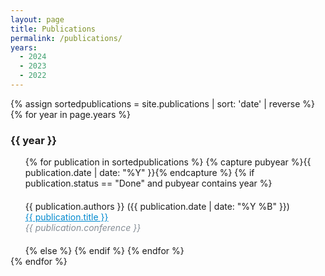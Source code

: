 ```yaml
---
layout: page
title: Publications
permalink: /publications/
years:
  - 2024
  - 2023
  - 2022
---
```

<link rel="icon" href="{{ "./favicon-32x32.png" | relative_url }}" type="image/x-icon">

<ul style="list-style: none; padding-left: 0;display:table-row;">
  {% assign sortedpublications = site.publications | sort: 'date' | reverse %}
  {% for year in page.years %}
    <h3> {{ year }} </h3>
    <ul style="list-style-type: none;">
    {% for publication in sortedpublications %}
        {% capture pubyear %}{{ publication.date | date: "%Y" }}{% endcapture %}
        {% if publication.status == "Done" and  pubyear contains year %}
        <li style="margin-top: 20px; margin-bottom: 20px;">
          {{ publication.authors }} ({{ publication.date | date: "%Y %B" }})<br>
          <a href="{{ publication.url }}" style="color:#0089cf">{{ publication.title }}</a> <br>
          <i style="color:#868e96">{{ publication.conference }}</i> <br>
        </li>
        {% else %}
        {% endif %}
    {% endfor %}
    </ul>
  {% endfor %}
</ul>
